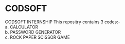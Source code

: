 # CODSOFT
CODSOFT INTERNSHIP
This repositry contains 3 codes:-<br>
a. CALCULATOR<br>
b. PASSWORD GENERATOR<br>
c. ROCK PAPER SCISSOR GAME<br>
